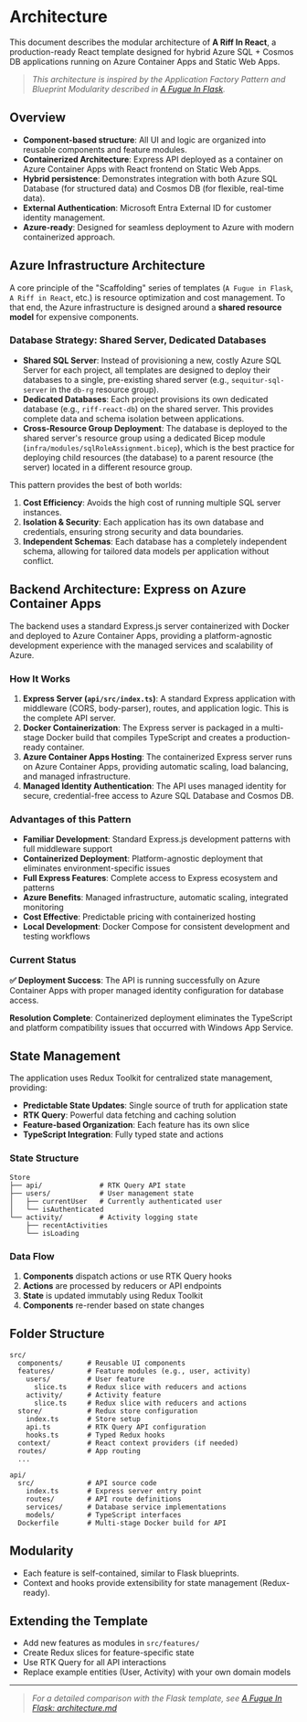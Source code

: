 # Architecture

This document describes the modular architecture of **A Riff In React**, a production-ready React template designed for hybrid Azure SQL + Cosmos DB applications running on Azure Container Apps and Static Web Apps.

> _This architecture is inspired by the Application Factory Pattern and Blueprint Modularity described in [A Fugue In Flask](https://github.com/HarryJamesGreenblatt/A-Fugue-In-Flask)._

## Overview

- **Component-based structure**: All UI and logic are organized into reusable components and feature modules.
- **Containerized Architecture**: Express API deployed as a container on Azure Container Apps with React frontend on Static Web Apps.
- **Hybrid persistence**: Demonstrates integration with both Azure SQL Database (for structured data) and Cosmos DB (for flexible, real-time data).
- **External Authentication**: Microsoft Entra External ID for customer identity management.
- **Azure-ready**: Designed for seamless deployment to Azure with modern containerized approach.

## Azure Infrastructure Architecture

A core principle of the "Scaffolding" series of templates (`A Fugue in Flask`, `A Riff in React`, etc.) is resource optimization and cost management. To that end, the Azure infrastructure is designed around a **shared resource model** for expensive components.

### Database Strategy: Shared Server, Dedicated Databases

- **Shared SQL Server**: Instead of provisioning a new, costly Azure SQL Server for each project, all templates are designed to deploy their databases to a single, pre-existing shared server (e.g., `sequitur-sql-server` in the `db-rg` resource group).
- **Dedicated Databases**: Each project provisions its own dedicated database (e.g., `riff-react-db`) on the shared server. This provides complete data and schema isolation between applications.
- **Cross-Resource Group Deployment**: The database is deployed to the shared server's resource group using a dedicated Bicep module (`infra/modules/sqlRoleAssignment.bicep`), which is the best practice for deploying child resources (the database) to a parent resource (the server) located in a different resource group.

This pattern provides the best of both worlds:
1.  **Cost Efficiency**: Avoids the high cost of running multiple SQL server instances.
2.  **Isolation & Security**: Each application has its own database and credentials, ensuring strong security and data boundaries.
3.  **Independent Schemas**: Each database has a completely independent schema, allowing for tailored data models per application without conflict.

## Backend Architecture: Express on Azure Container Apps

The backend uses a standard Express.js server containerized with Docker and deployed to Azure Container Apps, providing a platform-agnostic development experience with the managed services and scalability of Azure.

### How It Works

1.  **Express Server (`api/src/index.ts`)**: A standard Express application with middleware (CORS, body-parser), routes, and application logic. This is the complete API server.
2.  **Docker Containerization**: The Express server is packaged in a multi-stage Docker build that compiles TypeScript and creates a production-ready container.
3.  **Azure Container Apps Hosting**: The containerized Express server runs on Azure Container Apps, providing automatic scaling, load balancing, and managed infrastructure.
4.  **Managed Identity Authentication**: The API uses managed identity for secure, credential-free access to Azure SQL Database and Cosmos DB.

### Advantages of this Pattern

-   **Familiar Development**: Standard Express.js development patterns with full middleware support
-   **Containerized Deployment**: Platform-agnostic deployment that eliminates environment-specific issues
-   **Full Express Features**: Complete access to Express ecosystem and patterns
-   **Azure Benefits**: Managed infrastructure, automatic scaling, integrated monitoring
-   **Cost Effective**: Predictable pricing with containerized hosting
-   **Local Development**: Docker Compose for consistent development and testing workflows

### Current Status

**✅ Deployment Success**: The API is running successfully on Azure Container Apps with proper managed identity configuration for database access.

**Resolution Complete**: Containerized deployment eliminates the TypeScript and platform compatibility issues that occurred with Windows App Service.

## State Management

The application uses Redux Toolkit for centralized state management, providing:

- **Predictable State Updates**: Single source of truth for application state
- **RTK Query**: Powerful data fetching and caching solution
- **Feature-based Organization**: Each feature has its own slice
- **TypeScript Integration**: Fully typed state and actions

### State Structure

```
Store
├── api/              # RTK Query API state
├── users/            # User management state
│   ├── currentUser   # Currently authenticated user
│   └── isAuthenticated
└── activity/         # Activity logging state
    ├── recentActivities
    └── isLoading
```

### Data Flow

1. **Components** dispatch actions or use RTK Query hooks
2. **Actions** are processed by reducers or API endpoints
3. **State** is updated immutably using Redux Toolkit
4. **Components** re-render based on state changes

## Folder Structure

```
src/
  components/      # Reusable UI components
  features/        # Feature modules (e.g., user, activity)
    users/         # User feature
      slice.ts     # Redux slice with reducers and actions
    activity/      # Activity feature  
      slice.ts     # Redux slice with reducers and actions
  store/           # Redux store configuration
    index.ts       # Store setup
    api.ts         # RTK Query API configuration
    hooks.ts       # Typed Redux hooks
  context/         # React context providers (if needed)
  routes/          # App routing
  ...

api/
  src/             # API source code
    index.ts       # Express server entry point
    routes/        # API route definitions
    services/      # Database service implementations
    models/        # TypeScript interfaces
  Dockerfile       # Multi-stage Docker build for API
```

## Modularity

- Each feature is self-contained, similar to Flask blueprints.
- Context and hooks provide extensibility for state management (Redux-ready).

## Extending the Template

- Add new features as modules in `src/features/`
- Create Redux slices for feature-specific state
- Use RTK Query for all API interactions
- Replace example entities (User, Activity) with your own domain models

---

> _For a detailed comparison with the Flask template, see [A Fugue In Flask: architecture.md](https://github.com/HarryJamesGreenblatt/A-Fugue-In-Flask/blob/main/docs/architecture.md)_
